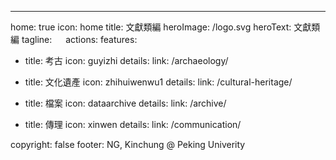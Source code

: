 ---
home: true
icon: home
title: 文獻類編
heroImage: /logo.svg
heroText: 文獻類編
tagline: 　
actions:
features:
  - title: 考古
    icon: guyizhi
    details: 
    link: /archaeology/

  - title: 文化遺產
    icon: zhihuiwenwu1
    details: 
    link: /cultural-heritage/

  - title: 檔案
    icon: dataarchive
    details: 
    link: /archive/

  - title: 傳理
    icon: xinwen
    details: 
    link: /communication/

copyright: false
footer: NG, Kinchung @ Peking Univerity